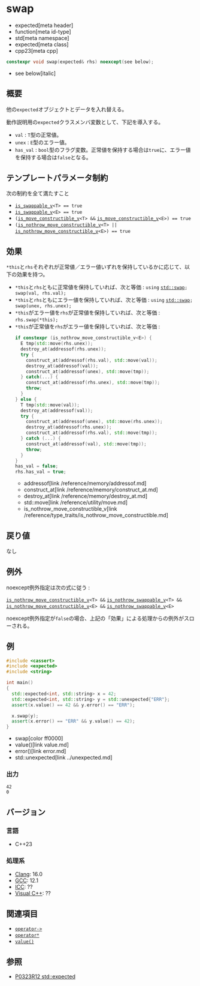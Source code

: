 # swap
* expected[meta header]
* function[meta id-type]
* std[meta namespace]
* expected[meta class]
* cpp23[meta cpp]

```cpp
constexpr void swap(expected& rhs) noexcept(see below);
```
* see below[italic]

## 概要
他の`expected`オブジェクトとデータを入れ替える。

動作説明用の`expected`クラスメンバ変数として、下記を導入する。

- `val` : `T`型の正常値。
- `unex` : `E`型のエラー値。
- `has_val` : `bool`型のフラグ変数。正常値を保持する場合は`true`に、エラー値を保持する場合は`false`となる。


## テンプレートパラメータ制約
次の制約を全て満たすこと

- [`is_swappable_v`](/reference/type_traits/is_swappable.md)`<T> == true`
- [`is_swappable_v`](/reference/type_traits/is_swappable.md)`<E> == true`
- `(`[`is_move_constructible_v`](/reference/type_traits/is_move_constructible.md)`<T> &&` [`is_move_constructible_v`](/reference/type_traits/is_move_constructible.md)`<E>) == true`
- `(`[`is_nothrow_move_constructible_v`](/reference/type_traits/is_nothrow_move_constructible.md)`<T> ||` [`is_nothrow_move_constructible_v`](/reference/type_traits/is_nothrow_move_constructible.md)`<E>) == true`


## 効果
`*this`と`rhs`それぞれが正常値／エラー値いずれを保持しているかに応じて、以下の効果を持つ。

- `*this`と`rhs`ともに正常値を保持していれば、次と等価 : `using` [`std::swap`](/reference/utility/swap.md)`; swap(val, rhs.val);`
- `*this`と`rhs`ともにエラー値を保持していれば、次と等価 : `using` [`std::swap`](/reference/utility/swap.md)`; swap(unex, rhs.unex);`
- `*this`がエラー値を`rhs`が正常値を保持していれば、次と等価 : `rhs.swap(*this);`
- `*this`が正常値を`rhs`がエラー値を保持していれば、次と等価 :
    ```cpp
    if constexpr (is_nothrow_move_constructible_v<E>) {
      E tmp(std::move(rhs.unex));
      destroy_at(addressof(rhs.unex));
      try {
        construct_at(addressof(rhs.val), std::move(val));
        destroy_at(addressof(val));
        construct_at(addressof(unex), std::move(tmp));
      } catch(...) {
        construct_at(addressof(rhs.unex), std::move(tmp));
        throw;
      }
    } else {
      T tmp(std::move(val));
      destroy_at(addressof(val));
      try {
        construct_at(addressof(unex), std::move(rhs.unex));
        destroy_at(addressof(rhs.unex));
        construct_at(addressof(rhs.val), std::move(tmp));
      } catch (...) {
        construct_at(addressof(val), std::move(tmp));
        throw;
      }
    }
    has_val = false;
    rhs.has_val = true;
    ```
    * addressof[link /reference/memory/addressof.md]
    * construct_at[link /reference/memory/construct_at.md]
    * destroy_at[link /reference/memory/destroy_at.md]
    * std::move[link /reference/utility/move.md]
    * is_nothrow_move_constructible_v[link /reference/type_traits/is_nothrow_move_constructible.md]


## 戻り値
なし


## 例外
noexcept例外指定は次の式に従う :

[`is_nothrow_move_constructible_v`](/reference/type_traits/is_nothrow_move_constructible.md)`<T> &&` [`is_nothrow_swappable_v`](/reference/type_traits/is_nothrow_swappable.md)`<T> &&` [`is_nothrow_move_constructible_v`](/reference/type_traits/is_nothrow_move_constructible.md)`<E> &&` [`is_nothrow_swappable_v`](/reference/type_traits/is_nothrow_swappable.md)`<E>`

noexcept例外指定が`false`の場合、上記の「効果」による処理からの例外がスローされる。


## 例
```cpp example
#include <cassert>
#include <expected>
#include <string>

int main()
{
  std::expected<int, std::string> x = 42;
  std::expected<int, std::string> y = std::unexpected{"ERR"};
  assert(x.value() == 42 && y.error() == "ERR");

  x.swap(y);
  assert(x.error() == "ERR" && y.value() == 42);
}
```
* swap[color ff0000]
* value()[link value.md]
* error()[link error.md]
* std::unexpected[link ../unexpected.md]

### 出力
```
42
0
```


## バージョン
### 言語
- C++23

### 処理系
- [Clang](/implementation.md#clang): 16.0
- [GCC](/implementation.md#gcc): 12.1
- [ICC](/implementation.md#icc): ??
- [Visual C++](/implementation.md#visual_cpp): ??


## 関連項目
- [`operator->`](op_arrow.md)
- [`operator*`](op_deref.md)
- [`value()`](value.md)


## 参照
- [P0323R12 std::expected](https://www.open-std.org/jtc1/sc22/wg21/docs/papers/2022/p0323r12.html)
